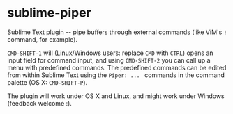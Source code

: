 sublime-piper
=============

Sublime Text plugin -- pipe buffers through external commands (like ViM's `!` command, for example).

`CMD-SHIFT-1` will (Linux/Windows users: replace `CMD` with `CTRL`) opens an input field for command input, and using `CMD-SHIFT-2` you can call up a menu with predefined commands. The predefined commands can be edited from within Sublime Text using the `Piper: ... ` commands in the command palette (OS X: `CMD-SHIFT-P`).

The plugin will work under OS X and Linux, and might work under Windows (feedback welcome :).
